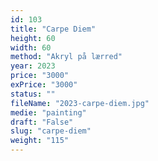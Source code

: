 ```yaml
---
id: 103
title: "Carpe Diem"
height: 60
width: 60
method: "Akryl på lærred"
year: 2023
price: "3000"
exPrice: "3000"
status: ""
fileName: "2023-carpe-diem.jpg"
medie: "painting"
draft: "False"
slug: "carpe-diem"
weight: "115"
---
```

